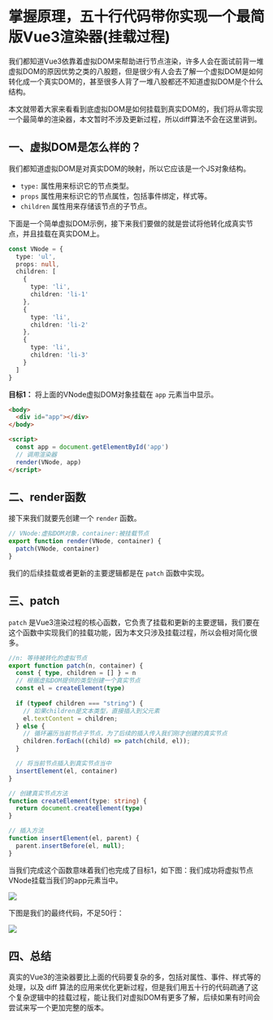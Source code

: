 # 掌握原理，五十行代码带你实现一个最简版Vue3渲染器(挂载过程) 
我们都知道Vue3依靠着虚拟DOM来帮助进行节点渲染，许多人会在面试前背一堆虚拟DOM的原因优势之类的八股题，但是很少有人会去了解一个虚拟DOM是如何转化成一个真实DOM的，甚至很多人背了一堆八股都还不知道虚拟DOM是个什么结构。

本文就带着大家来看看到底虚拟DOM是如何挂载到真实DOM的，我们将从零实现一个最简单的渲染器，本文暂时不涉及更新过程，所以diff算法不会在这里讲到。


## 一、虚拟DOM是怎么样的？
我们都知道虚拟DOM是对真实DOM的映射，所以它应该是一个JS对象结构。

 - `type:` 属性用来标识它的节点类型。
 - `props` 属性用来标识它的节点属性，包括事件绑定，样式等。
 - `children` 属性用来存储该节点的子节点。

下面是一个简单虚拟DOM示例，接下来我们要做的就是尝试将他转化成真实节点，并且挂载在真实DOM上。
```ts
const VNode = {
  type: 'ul',
  props: null,
  children: [
    {
      type: 'li',
      children: 'li-1'
    },
    {
      type: 'li',
      children: 'li-2'
    },
    {
      type: 'li',
      children: 'li-3'
    }
  ]
}
```

**目标1：**
将上面的VNode虚拟DOM对象挂载在 `app` 元素当中显示。

```html
<body>
  <div id="app"></div>
</body>

<script>
  const app = document.getElementById('app')
  // 调用渲染器
  render(VNode, app)
</script>
```

## 二、render函数
接下来我们就要先创建一个 `render` 函数。

```ts
// VNode:虚拟DOM对象，container:被挂载节点
export function render(VNode, container) {
  patch(VNode, container)
}
```
我们的后续挂载或者更新的主要逻辑都是在 `patch` 函数中实现。

## 三、patch
`patch` 是Vue3渲染过程的核心函数，它负责了挂载和更新的主要逻辑，我们要在这个函数中实现我们的挂载功能，因为本文只涉及挂载过程，所以会相对简化很多。

```ts
//n: 等待被转化的虚拟节点
export function patch(n, container) {
  const { type, children = [] } = n
  // 根据虚拟DOM提供的类型创建一个真实节点
  const el = createElement(type)
  
  if (typeof children === "string") {
    // 如果children是文本类型，直接插入到父元素
    el.textContent = children;
  } else {
    // 循环遍历当前节点子节点，为了后续的插入传入我们刚才创建的真实节点
    children.forEach((child) => patch(child, el));
  }

  // 将当前节点插入到真实节点当中
  insertElement(el, container)
}

// 创建真实节点方法
function createElement(type: string) {
  return document.createElement(type)
}

// 插入方法
function insertElement(el, parent) {
  parent.insertBefore(el, null);
}
```
当我们完成这个函数意味着我们也完成了目标1，如下图：我们成功将虚拟节点VNode挂载当我们的app元素当中。

![](D:\学习笔记2024\Snipaste_2024-04-10_17-42-49.png)

下图是我们的最终代码，不足50行：

![](D:\学习笔记2024\Snipaste_2024-04-10_17-44-46.png)

## 四、总结

真实的Vue3的渲染器要比上面的代码要复杂的多，包括对属性、事件、样式等的处理，以及 diff 算法的应用来优化更新过程，但是我们用五十行的代码疏通了这个复杂逻辑中的挂载过程，能让我们对虚拟DOM有更多了解，后续如果有时间会尝试来写一个更加完整的版本。